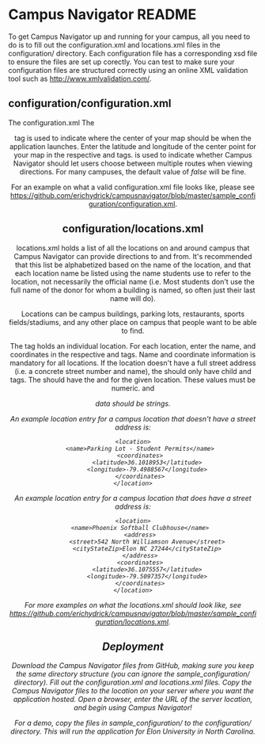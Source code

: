 # Campus Navigator README

To get Campus Navigator up and running for your campus, all you need to do is to fill out the configuration.xml and locations.xml files in the configuration/ directory. Each configuration file has a corresponding xsd file to ensure the files are set up corectly. You can test to make sure your configuration files are structured correctly using an online XML validation tool such as http://www.xmlvalidation.com/. 

## configuration/configuration.xml

The configuration.xml The <center> tag is used to indicate where the center of your map should be when the application launches. Enter the latitude and longitude of the center point for your map in the respective <latitude> and <longitude> tags. <allowMultipleRoutes> is used to indicate whether Campus Navigator should let users choose between multiple routes when viewing directions. For many campuses, the default value of _false_ will be fine.

For an example on what a valid configuration.xml file looks like, please see https://github.com/erichydrick/campusnavigator/blob/master/sample_configuration/configuration.xml.

## configuration/locations.xml

locations.xml holds a list of all the locations on and around campus that Campus Navigator can provide directions to and from. It's recommended that this list be alphabetized based on the name of the location, and that each location name be listed using the name students use to refer to the location, not necessarily the official name (i.e. Most students don't use the full name of the donor for whom a building is named, so often just their last name will do). 

Locations can be campus buildings, parking lots, restaurants, sports fields/stadiums, and any other place on campus that people want to be able to find.

The <location> tag holds an individual location. For each location, enter the name, and coordinates in the respective <name> and <coordinates> tags. Name and coordinate information is mandatory for all locations. If the location doesn't have a full street address (i.e. a concrete street number and name), the <location> should only have child <name> and <coordinates> tags. The <coordinates> should have the <latitude> and <longitude> for the given location. These values must be numeric. <name> and <address> data should be strings. 

An example location entry for a campus location that doesn't have a street address is:

```
<location>
    <name>Parking Lot - Student Permits</name>
    <coordinates>
        <latitude>36.1018953</latitude>
        <longitude>-79.4988567</longitude>
    </coordinates>
</location>

```

An example location entry for a campus location that does have a street address is:

```
<location>
    <name>Phoenix Softball Clubhouse</name>
    <address>
        <street>542 North Williamson Avenue</street>
        <cityStateZip>Elon NC 27244</cityStateZip>
    </address>
    <coordinates>
        <latitude>36.1075557</latitude>
        <longitude>-79.5097357</longitude>
    </coordinates>
</location>
```

For more examples on what the locations.xml should look like, see https://github.com/erichydrick/campusnavigator/blob/master/sample_configuration/locations.xml.

## Deployment

Download the Campus Navigator files from GitHub, making sure you keep the same directory structure (you can ignore the sample_configuration/ directory). Fill out the configuration.xml and locations.xml files. Copy the Campus Navigator files to the location on your server where you want the application hosted. Open a browser, enter the URL of the server location, and begin using Campus Navigator!

For a demo, copy the files in sample_configuration/ to the configuration/ directory. This will run the application for Elon University in North Carolina.

